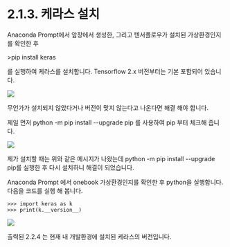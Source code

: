 # 2.1.3.     케라스 설치

  
Anaconda Prompt에서 앞장에서 생성한, 그리고 텐서플로우가 설치된  가상환경인지를 확인한 후

&gt;pip install keras

를 실행하여 케라스를 설치합니다. Tensorflow 2.x 버전부터는 기본 포함되어 있습니다.

![](../../.gitbook/assets/213-1.png)

무언가가 설치되지 않았다거나 버전이 맞지 않는다고 나온다면 해결 해야 합니다.

제일 먼저 python -m pip install --upgrade pip 를 사용하여 pip 부터 체크해 줍니다.

![](../../.gitbook/assets/1150.png)

제가 설치할 때는 위와 같은 메시지가 나왔는데 python -m pip install --upgrade pip를 실행한 후 다시 설치하니 해결이 되었습니다.

Anaconda Prompt 에서 onebook 가상환경인지를 확인한 후 python을 실행합니다.  다음을 코드를 실행 해 봅니다.

```text
>>> import keras as k
>>> print(k.__version__)
```

![](../../.gitbook/assets/213-2.png)

출력된 2.2.4 는 현재 내 개발환경에 설치된 케라스의 버전입니다.

